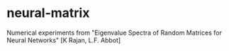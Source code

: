 # neural-matrix
Numerical experiments from "Eigenvalue Spectra of Random Matrices for Neural Networks" [K Rajan, L.F. Abbot]
